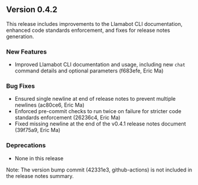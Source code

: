 ## Version 0.4.2

This release includes improvements to the Llamabot CLI documentation, enhanced code standards enforcement, and fixes for release notes generation.

### New Features

- Improved Llamabot CLI documentation and usage, including new `chat` command details and optional parameters (f683efe, Eric Ma)

### Bug Fixes

- Ensured single newline at end of release notes to prevent multiple newlines (ac80ce6, Eric Ma)
- Enforced pre-commit checks to run twice on failure for stricter code standards enforcement (26236c4, Eric Ma)
- Fixed missing newline at the end of the v0.4.1 release notes document (39f75a9, Eric Ma)

### Deprecations

- None in this release

Note: The version bump commit (42331e3, github-actions) is not included in the release notes summary.

